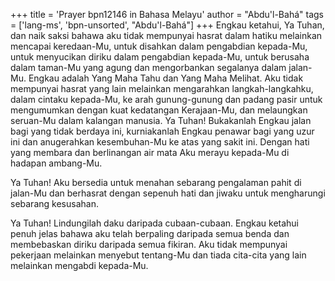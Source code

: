 +++
title = 'Prayer bpn12146 in Bahasa Melayu'
author = "Abdu'l-Bahá"
tags = ['lang-ms', 'bpn-unsorted', "Abdu'l-Bahá"]
+++
Engkau ketahui, Ya Tuhan, dan naik saksi bahawa aku tidak mempunyai hasrat dalam hatiku melainkan mencapai keredaan-Mu, untuk disahkan dalam pengabdian kepada-Mu,   untuk menyucikan diriku dalam pengabdian kepada-Mu, untuk berusaha dalam taman-Mu yang agung dan mengorbankan segalanya dalam jalan-Mu. Engkau adalah Yang Maha Tahu dan Yang Maha Melihat. Aku tidak mempunyai hasrat yang lain melainkan mengarahkan langkah-langkahku, dalam cintaku kepada-Mu, ke arah gunung-gunung dan padang pasir untuk mengumumkan dengan kuat kedatangan Kerajaan-Mu, dan melaungkan seruan-Mu dalam kalangan manusia. Ya Tuhan! Bukakanlah Engkau jalan bagi yang tidak berdaya ini, kurniakanlah Engkau penawar bagi yang uzur ini dan anugerahkan kesembuhan-Mu ke atas yang sakit ini. Dengan hati yang membara dan  berlinangan air mata Aku merayu kepada-Mu di hadapan ambang-Mu.

Ya Tuhan! Aku bersedia untuk menahan sebarang pengalaman pahit di jalan-Mu dan berhasrat dengan sepenuh hati dan jiwaku untuk mengharungi sebarang kesusahan.

Ya Tuhan! Lindungilah daku daripada cubaan-cubaan. Engkau ketahui penuh jelas bahawa aku telah berpaling daripada semua benda dan membebaskan diriku daripada semua fikiran. Aku tidak mempunyai pekerjaan melainkan menyebut tentang-Mu dan tiada cita-cita yang lain     melainkan mengabdi kepada-Mu.
